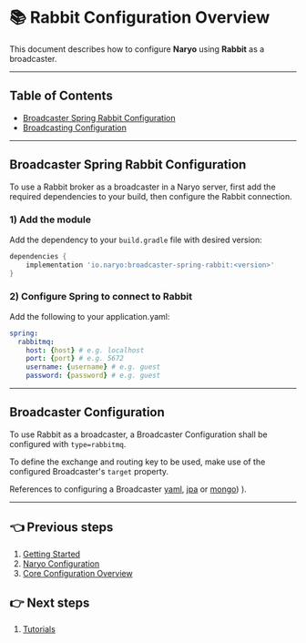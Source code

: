 # 📚 Rabbit Configuration Overview

This document describes how to configure **Naryo** using **Rabbit** as a broadcaster.

---

## Table of Contents

- [Broadcaster Spring Rabbit Configuration](#broadcaster-spring-rabbit-configuration)
- [Broadcasting Configuration](#broadcaster-configuration)

---

## Broadcaster Spring Rabbit Configuration

To use a Rabbit broker as a broadcaster in a Naryo server, first add the required dependencies to your build,
then configure the Rabbit connection.

### 1) Add the module

Add the dependency to your `build.gradle` file with desired version:

```groovy
dependencies {
    implementation 'io.naryo:broadcaster-spring-rabbit:<version>'
}
```

### 2) Configure Spring to connect to Rabbit

Add the following to your application.yaml:

```yaml
spring:
  rabbitmq:
    host: {host} # e.g. localhost
    port: {port} # e.g. 5672
    username: {username} # e.g. guest
    password: {password} # e.g. guest
```
---

## Broadcaster Configuration

To use Rabbit as a broadcaster, a Broadcaster Configuration shall be configured with `type=rabbitmq`.

To define the exchange and routing key to be used, make use of the configured Broadcaster's `target` property.

References to configuring a Broadcaster
[yaml](../configuration/configuration-core.md#-2-broadcasting-configuration),
[jpa](../configuration/configuration-jpa.md#-broadcasting-configuration) or
[mongo](../configuration/configuration-mongo.md#-broadcasting-configuration)) ).

---

## 👈 Previous steps

1. [Getting Started](../getting_started.md)
2. [Naryo Configuration](./index.md)
3. [Core Configuration Overview](../configuration/configuration-core.md)

## 👉 Next steps

1. [Tutorials](../tutorials/index.md)
